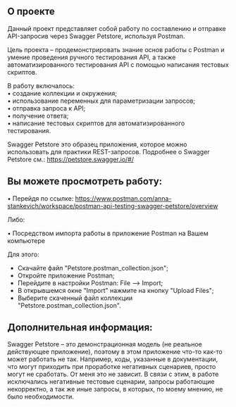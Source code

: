 ## О проекте  
Данный проект представляет собой работу по составлению и отправке API-запросив через Swagger Petstore, используя Postman.  

Цель проекта – продемонстрировать знание основ работы с Postman и умение проведения ручного тестирования API, а также автоматизированного тестирования API с помощью написания тестовых скриптов.  

В работу включалось:  
•	создание коллекции и окружения;  
•	использование переменных для параметризации запросов;  
•	отправка запроса к API;  
•	получение ответа;  
•	написание тестовых скриптов для автоматизированного тестирования.  

Swagger Petstore это образец приложения, которое можно использовать для практики REST-запросов. Подробнее о Swagger Petstore см.: https://petstore.swagger.io/#/  
## Вы можете просмотреть работу:  
•	Перейдя по ссылке: https://www.postman.com/anna-stankevich/workspace/postman-api-testing-swagger-petstore/overview   

Либо:  

•	Посредством импорта работы в приложение Postman на Вашем компьютере  

Для этого: 
- Скачайте файл "Petstore.postman_collection.json";
- Откройте приложение Postman;
- Перейдите в настройки Postman: File --> Import; 
- В открывшемся окне "Import" нажмите на кнопку "Upload Files";
- Выберите скаченный файл коллекции "Petstore.postman_collection.json".

## Дополнительная информация:   
Swagger Petstore – это демонстрационная модель (не реальное действующее приложение), поэтому в этом приложение что-то как-то может работать не так. Например, коды, указанные в документации, что могут приходить при проработке негативных сценариев, просто могут не сработать.  От меня это не зависит. В связи с этим, в работе исключались негативные тестовые сценарии, запросы работающие некорректно, а так же иные запросы, в которых, по моему мнению, не было необходимости.
